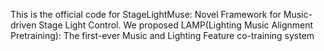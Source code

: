 This is the official code for StageLightMuse: Novel Framework for Music-driven Stage Light Control.
We proposed LAMP(Lighting Music Alignment Pretraining): The first-ever Music and Lighting Feature co-training system

